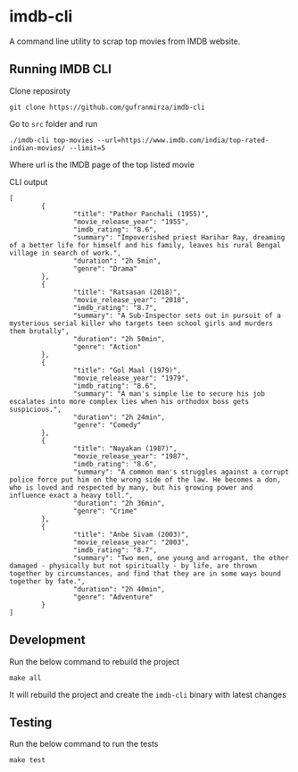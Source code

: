 # imdb-cli
A command line utility to scrap top movies from IMDB website.


## Running IMDB CLI
Clone reposiroty
```
git clone https://github.com/gufranmirza/imdb-cli
```

Go to `src` folder and run 
```
./imdb-cli top-movies --url=https://www.imdb.com/india/top-rated-indian-movies/ --limit=5
```
Where url is the IMDB page of the top listed movie 

CLI output 
```
[
        {
                "title": "Pather Panchali (1955)",
                "movie_release_year": "1955",
                "imdb_rating": "8.6",
                "summary": "Impoverished priest Harihar Ray, dreaming of a better life for himself and his family, leaves his rural Bengal village in search of work.",
                "duration": "2h 5min",
                "genre": "Drama"
        },
        {
                "title": "Ratsasan (2018)",
                "movie_release_year": "2018",
                "imdb_rating": "8.7",
                "summary": "A Sub-Inspector sets out in pursuit of a mysterious serial killer who targets teen school girls and murders them brutally",
                "duration": "2h 50min",
                "genre": "Action"
        },
        {
                "title": "Gol Maal (1979)",
                "movie_release_year": "1979",
                "imdb_rating": "8.6",
                "summary": "A man's simple lie to secure his job escalates into more complex lies when his orthodox boss gets suspicious.",
                "duration": "2h 24min",
                "genre": "Comedy"
        },
        {
                "title": "Nayakan (1987)",
                "movie_release_year": "1987",
                "imdb_rating": "8.6",
                "summary": "A common man's struggles against a corrupt police force put him on the wrong side of the law. He becomes a don, who is loved and respected by many, but his growing power and influence exact a heavy toll.",
                "duration": "2h 36min",
                "genre": "Crime"
        },
        {
                "title": "Anbe Sivam (2003)",
                "movie_release_year": "2003",
                "imdb_rating": "8.7",
                "summary": "Two men, one young and arrogant, the other damaged - physically but not spiritually - by life, are thrown together by circumstances, and find that they are in some ways bound together by fate.",
                "duration": "2h 40min",
                "genre": "Adventure"
        }
]
```

## Development
Run the below command to rebuild the project
```
make all
```

It will rebuild the project and create the `imdb-cli` binary with latest changes

## Testing
Run the below command to run the tests
```
make test
```